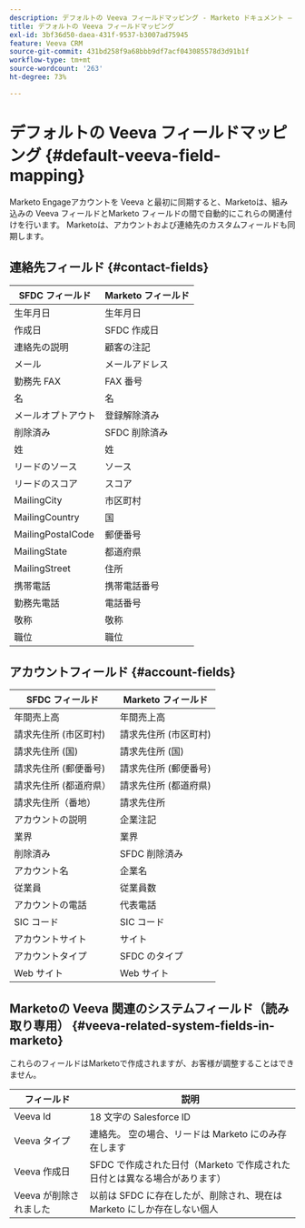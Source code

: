 ```yaml
---
description: デフォルトの Veeva フィールドマッピング - Marketo ドキュメント – 製品ドキュメント
title: デフォルトの Veeva フィールドマッピング
exl-id: 3bf36d50-daea-431f-9537-b3007ad75945
feature: Veeva CRM
source-git-commit: 431bd258f9a68bbb9df7acf043085578d3d91b1f
workflow-type: tm+mt
source-wordcount: '263'
ht-degree: 73%

---
```


# デフォルトの Veeva フィールドマッピング {#default-veeva-field-mapping}

Marketo Engageアカウントを Veeva と最初に同期すると、Marketoは、組み込みの Veeva フィールドとMarketo フィールドの間で自動的にこれらの関連付けを行います。 Marketoは、アカウントおよび連絡先のカスタムフィールドも同期します。

## 連絡先フィールド {#contact-fields}

<table>
  <colgroup>
    <col/>
    <col/>
  </colgroup>
  <thead>
    <tr>
      <th>SFDC フィールド</th>
      <th>Marketo フィールド</th>
    </tr>
  </thead>
  <tbody>
    <tr>
      <td>生年月日</td>
      <td>生年月日</td>
    </tr>
    <tr>
      <td>作成日</td>
      <td>SFDC 作成日</td>
    </tr>
    <tr>
      <td>連絡先の説明</td>
      <td>顧客の注記</td>
    </tr>
    <tr>
      <td>メール</td>
      <td>メールアドレス</td>
    </tr>
    <tr>
      <td>勤務先 FAX</td>
      <td>FAX 番号</td>
    </tr>
    <tr>
      <td>名</td>
      <td>名</td>
    </tr>
    <tr>
      <td>メールオプトアウト</td>
      <td>登録解除済み</td>
    </tr>
    <tr>
      <td>削除済み</td>
      <td>SFDC 削除済み</td>
    </tr>
    <tr>
      <td>姓</td>
      <td>姓</td>
    </tr>
    <tr>
      <td>リードのソース</td>
      <td>ソース</td>
    </tr>
    <tr>
      <td>リードのスコア</td>
      <td>スコア</td>
    </tr>
    <tr>
      <td>MailingCity</td>
      <td>市区町村</td>
    </tr>
    <tr>
      <td>MailingCountry</td>
      <td>国</td>
    </tr>
    <tr>
      <td>MailingPostalCode</td>
      <td>郵便番号</td>
    </tr>
    <tr>
      <td>MailingState</td>
      <td>都道府県</td>
    </tr>
    <tr>
      <td>MailingStreet</td>
      <td>住所</td>
    </tr>
    <tr>
      <td>携帯電話</td>
      <td>携帯電話番号</td>
    </tr>
    <tr>
      <td>勤務先電話</td>
      <td>電話番号</td>
    </tr>
    <tr>
      <td>敬称</td>
      <td>敬称</td>
    </tr>
    <tr>
      <td>職位</td>
      <td>職位</td>
    </tr>
  </tbody>
</table>

## アカウントフィールド {#account-fields}

<table>
  <colgroup>
    <col/>
    <col/>
  </colgroup>
  <thead>
    <tr>
      <th>SFDC フィールド</th>
      <th>Marketo フィールド</th>
    </tr>
  </thead>
  <tbody>
    <tr>
      <td>年間売上高</td>
      <td>年間売上高</td>
    </tr>
    <tr>
      <td>請求先住所 (市区町村)</td>
      <td>請求先住所 (市区町村)</td>
    </tr>
    <tr>
      <td>請求先住所 (国)</td>
      <td>請求先住所 (国)</td>
    </tr>
    <tr>
      <td>請求先住所 (郵便番号)</td>
      <td>請求先住所 (郵便番号)</td>
    </tr>
    <tr>
      <td>請求先住所 (都道府県）</td>
      <td>請求先住所 (都道府県)</td>
    </tr>
    <tr>
      <td>請求先住所（番地）</td>
      <td>請求先住所</td>
    </tr>
    <tr>
      <td>アカウントの説明</td>
      <td>企業注記</td>
    </tr>
    <tr>
      <td>業界</td>
      <td>業界</td>
    </tr>
    <tr>
      <td>削除済み</td>
      <td>SFDC 削除済み</td>
    </tr>
    <tr>
      <td>アカウント名</td>
      <td>企業名</td>
    </tr>
    <tr>
      <td>従業員</td>
      <td>従業員数</td>
    </tr>
    <tr>
      <td>アカウントの電話</td>
      <td>代表電話</td>
    </tr>
    <tr>
      <td>SIC コード</td>
      <td>SIC コード</td>
    </tr>
    <tr>
      <td>アカウントサイト</td>
      <td>サイト</td>
    </tr>
    <tr>
      <td>アカウントタイプ</td>
      <td>SFDC のタイプ</td>
    </tr>
    <tr>
      <td>Web サイト</td>
      <td>Web サイト</td>
    </tr>
  </tbody>
</table>

## Marketoの Veeva 関連のシステムフィールド（読み取り専用） {#veeva-related-system-fields-in-marketo}

これらのフィールドはMarketoで作成されますが、お客様が調整することはできません。

<table>
  <colgroup>
    <col/>
    <col/>
  </colgroup>
  <thead>
    <tr>
      <th>フィールド</th>
      <th>説明</th>
    </tr>
  </thead>
  <tbody>
    <tr>
      <td>Veeva Id</td>
      <td>18 文字の Salesforce ID</td>
    </tr>
    <tr>
      <td>Veeva タイプ</td>
      <td>連絡先。 空の場合、リードは Marketo にのみ存在します</td>
    </tr>
    <tr>
      <td>Veeva 作成日</td>
      <td>SFDC で作成された日付（Marketo で作成された日付とは異なる場合があります）</td>
    </tr>
    <tr>
      <td>Veeva が削除されました</td>
      <td>以前は SFDC に存在したが、削除され、現在は Marketo にしか存在しない個人</td>
    </tr>
  </tbody>
</table>
